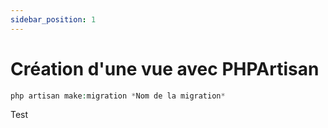 ```yaml
---
sidebar_position: 1
---
```


# Création d'une vue avec PHPArtisan
```php
php artisan make:migration *Nom de la migration*
```

Test
